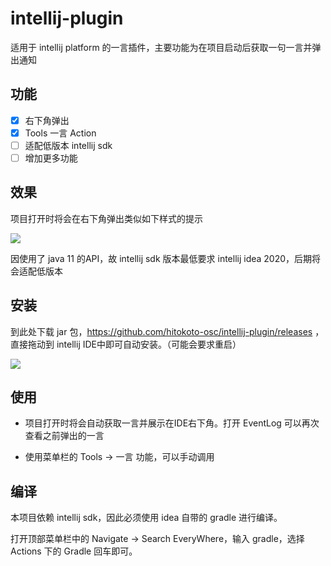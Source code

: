# intellij-plugin

适用于 intellij platform 的一言插件，主要功能为在项目启动后获取一句一言并弹出通知

## 功能
- [x] 右下角弹出
- [x] Tools 一言 Action
- [ ] 适配低版本 intellij sdk
- [ ] 增加更多功能

## 效果

项目打开时将会在右下角弹出类似如下样式的提示

![](https://alextech-1252251443.cos.ap-guangzhou.myqcloud.com/20201113095010.png)

因使用了 java 11 的API，故 intellij sdk 版本最低要求 intellij idea 2020，后期将会适配低版本

## 安装

到此处下载 jar 包，https://github.com/hitokoto-osc/intellij-plugin/releases ，直接拖动到 intellij IDE中即可自动安装。（可能会要求重启）

![](https://alextech-1252251443.cos.ap-guangzhou.myqcloud.com/20201113100336.png)


## 使用

- 项目打开时将会自动获取一言并展示在IDE右下角。打开 EventLog 可以再次查看之前弹出的一言

- 使用菜单栏的 Tools -> 一言 功能，可以手动调用 

## 编译

本项目依赖 intellij sdk，因此必须使用 idea 自带的 gradle 进行编译。

打开顶部菜单栏中的 Navigate -> Search EveryWhere，输入 gradle，选择 Actions 下的 Gradle 回车即可。
